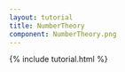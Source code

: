 ```yaml
---
layout: tutorial
title: NumberTheory
component: NumberTheory.png
---
```


{% include tutorial.html %}
